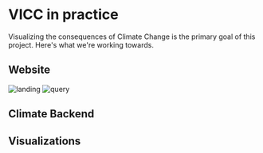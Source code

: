 # VICC in practice

Visualizing the consequences of Climate Change is the primary goal of this project. Here's what we're working towards.

## Website

![landing](https://user-images.githubusercontent.com/9283470/57719414-b6074580-764d-11e9-9394-886efeecfd19.png)
![query](https://user-images.githubusercontent.com/9283470/57719421-ba336300-764d-11e9-874e-944b4cb266f5.png)

## Climate Backend

## Visualizations